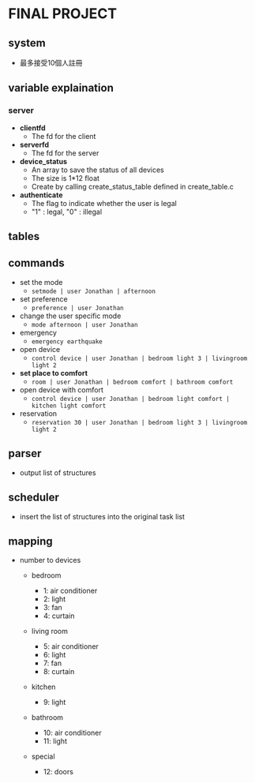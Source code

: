 # FINAL PROJECT
## system
- 最多接受10個人註冊

## variable explaination

### server
- **clientfd**
    - The fd for the client
- **serverfd**
    - The fd for the server
- **device_status**
    - An array to save the status of all devices
    - The size is 1*12 float
    - Create by calling create_status_table defined in create_table.c
- **authenticate**
    - The flag to indicate whether the user is legal
    - "1" : legal, "0" : illegal
## tables

## commands
- set the mode
    - `setmode | user Jonathan | afternoon`
- set preference
    - `preference | user Jonathan`
- change the user specific mode
    - `mode afternoon | user Jonathan`
- emergency
    - `emergency earthquake`
- open device
    - `control device | user Jonathan | bedroom light 3 | livingroom light 2`
- **set place to comfort**
    - `room | user Jonathan | bedroom comfort | bathroom comfort`
- open device with comfort
    - `control device | user Jonathan | bedroom light comfort | kitchen light comfort`
- reservation
    - `reservation 30 | user Jonathan | bedroom light 3 | livingroom light 2`


## parser
- output list of structures

## scheduler 
- insert the list of structures into the original task list

## mapping
- number to devices
    - bedroom
        - 1: air conditioner
        - 2: light
        - 3: fan
        - 4: curtain

    - living room
        - 5: air conditioner
        - 6: light
        - 7: fan
        - 8: curtain

    - kitchen
        - 9: light

    - bathroom
        - 10: air conditioner
        - 11: light

    - special
        - 12: doors
